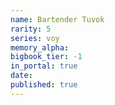 ```yaml
---
name: Bartender Tuvok
rarity: 5
series: voy
memory_alpha:
bigbook_tier: -1
in_portal: true
date:
published: true
---
```



